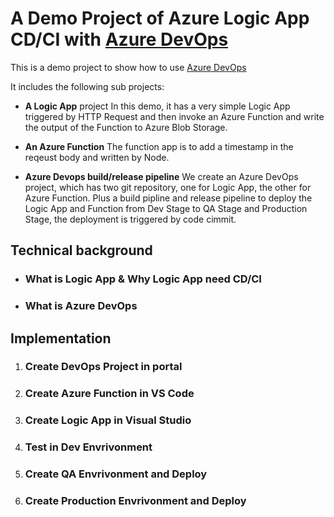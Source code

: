 # A Demo Project of Azure Logic App CD/CI with [Azure DevOps](https://azure.microsoft.com/en-us/services/devops/)
This is a demo project to show how to use [Azure DevOps](https://azure.microsoft.com/en-us/services/devops/)

It includes the following sub projects:
- **A Logic App** project
In this demo, it has a very simple Logic App triggered by HTTP Request and then invoke an Azure Function and write the output of the Function to Azure Blob Storage.

- **An Azure Function**
The function app is to add a timestamp in the reqeust body and written by Node.

- **Azure Devops build/release pipeline**
We create an Azure DevOps project, which has two git repository, one for Logic App, the other for Azure Function. Plus a build pipline and release pipeline to deploy the Logic App and Function from Dev Stage to QA Stage and Production Stage, the deployment is triggered by code cimmit.

## Technical background 

- ### What is Logic App & Why Logic App need CD/CI

- ### What is Azure DevOps

## Implementation

1. ### Create DevOps Project in portal

2. ### Create Azure Function in VS Code

3. ### Create Logic App in Visual Studio

4. ### Test in Dev Envrivonment

5. ### Create QA Envrivonment and Deploy

6. ### Create Production Envrivonment and Deploy

